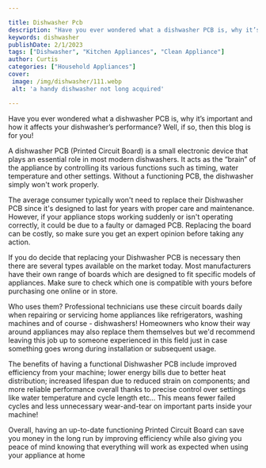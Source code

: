```yaml
---

title: Dishwasher Pcb
description: "Have you ever wondered what a dishwasher PCB is, why it’s important and how it affects your dishwasher’s performance? Well, if so,...get more detail"
keywords: dishwasher
publishDate: 2/1/2023
tags: ["Dishwasher", "Kitchen Appliances", "Clean Appliance"]
author: Curtis
categories: ["Household Appliances"]
cover: 
 image: /img/dishwasher/111.webp
 alt: 'a handy dishwasher not long acquired'

---
```


Have you ever wondered what a dishwasher PCB is, why it’s important and how it affects your dishwasher’s performance? Well, if so, then this blog is for you! 

A dishwasher PCB (Printed Circuit Board) is a small electronic device that plays an essential role in most modern dishwashers. It acts as the “brain” of the appliance by controlling its various functions such as timing, water temperature and other settings. Without a functioning PCB, the dishwasher simply won't work properly.

The average consumer typically won't need to replace their Dishwasher PCB since it's designed to last for years with proper care and maintenance. However, if your appliance stops working suddenly or isn't operating correctly, it could be due to a faulty or damaged PCB. Replacing the board can be costly, so make sure you get an expert opinion before taking any action. 

If you do decide that replacing your Dishwasher PCB is necessary then there are several types available on the market today. Most manufacturers have their own range of boards which are designed to fit specific models of appliances. Make sure to check which one is compatible with yours before purchasing one online or in store. 

Who uses them? Professional technicians use these circuit boards daily when repairing or servicing home appliances like refrigerators, washing machines and of course - dishwashers! Homeowners who know their way around appliances may also replace them themselves but we'd recommend leaving this job up to someone experienced in this field just in case something goes wrong during installation or subsequent usage. 

The benefits of having a functional Dishwasher PCB include improved efficiency from your machine; lower energy bills due to better heat distribution; increased lifespan due to reduced strain on components; and more reliable performance overall thanks to precise control over settings like water temperature and cycle length etc… This means fewer failed cycles and less unnecessary wear-and-tear on important parts inside your machine! 

Overall, having an up-to-date functioning Printed Circuit Board can save you money in the long run by improving efficiency while also giving you peace of mind knowing that everything will work as expected when using your appliance at home
